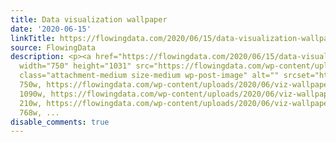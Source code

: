 ```yaml
---
title: Data visualization wallpaper
date: '2020-06-15'
linkTitle: https://flowingdata.com/2020/06/15/data-visualization-wallpaper/
source: FlowingData
description: <p><a href="https://flowingdata.com/2020/06/15/data-visualization-wallpaper/"><img
  width="750" height="1031" src="https://flowingdata.com/wp-content/uploads/2020/06/viz-wallpaper-750x1031.jpg"
  class="attachment-medium size-medium wp-post-image" alt="" srcset="https://flowingdata.com/wp-content/uploads/2020/06/viz-wallpaper-750x1031.jpg
  750w, https://flowingdata.com/wp-content/uploads/2020/06/viz-wallpaper-1090x1499.jpg
  1090w, https://flowingdata.com/wp-content/uploads/2020/06/viz-wallpaper-210x289.jpg
  210w, https://flowingdata.com/wp-content/uploads/2020/06/viz-wallpaper-768x1056.jpg
  768w, ...
disable_comments: true
---
```

<p><a href="https://flowingdata.com/2020/06/15/data-visualization-wallpaper/"><img width="750" height="1031" src="https://flowingdata.com/wp-content/uploads/2020/06/viz-wallpaper-750x1031.jpg" class="attachment-medium size-medium wp-post-image" alt="" srcset="https://flowingdata.com/wp-content/uploads/2020/06/viz-wallpaper-750x1031.jpg 750w, https://flowingdata.com/wp-content/uploads/2020/06/viz-wallpaper-1090x1499.jpg 1090w, https://flowingdata.com/wp-content/uploads/2020/06/viz-wallpaper-210x289.jpg 210w, https://flowingdata.com/wp-content/uploads/2020/06/viz-wallpaper-768x1056.jpg 768w, ...